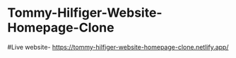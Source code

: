 # Tommy-Hilfiger-Website-Homepage-Clone

#Live website- https://tommy-hilfiger-website-homepage-clone.netlify.app/
